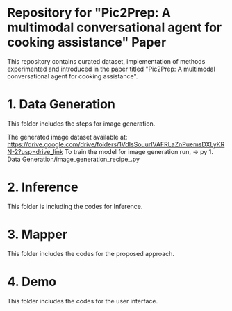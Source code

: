 # Repository for "Pic2Prep: A multimodal conversational  agent for cooking assistance" Paper
This repository contains curated dataset, implementation of methods experimented and introduced in the paper titled "Pic2Prep: A multimodal conversational  agent for cooking assistance".

# 1. Data Generation #
This folder includes the steps for image generation.

The generated image dataset available at: https://drive.google.com/drive/folders/1VdIsSouurlVAFRLaZnPuemsDXLyKRN-2?usp=drive_link
To train the model for image generation run, -> py 1. Data Generation/image_generation_recipe_.py


# 2. Inference #
This folder is including the codes for Inference.


# 3. Mapper #
This folder includes the codes for the proposed approach.


# 4. Demo #
This folder includes the codes for the user interface.
